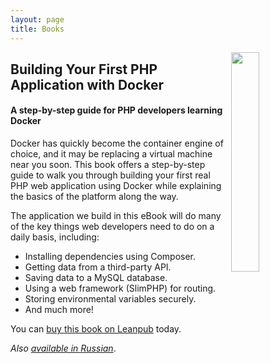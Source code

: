 ```yaml
---
layout: page
title: Books
---
```


<a href="/books#building-your-first-php-application-with-docker">
<img style="float: right; width: 30%; height: auto; margin-left: 10px;" src="https://i.imgur.com/Gui5RIk.png">
</a>

## Building Your First PHP Application with Docker

#### A step-by-step guide for PHP developers learning Docker

Docker has quickly become the container engine of choice, and it may be replacing a virtual machine near you soon. This book offers a step-by-step guide to walk you through building your first real PHP web application using Docker while explaining the basics of the platform along the way.

The application we build in this eBook will do many of the key things web developers need to do on a daily basis, including:

- Installing dependencies using Composer.
- Getting data from a third-party API.
- Saving data to a MySQL database.
- Using a web framework (SlimPHP) for routing.
- Storing environmental variables securely.
- And much more!

You can [buy this book on Leanpub](https://leanpub.com/first-php-docker-application) today.

_Also <a href="https://leanpub.com/first-php-docker-application-ru" target="_blank">available in Russian</a>_.
